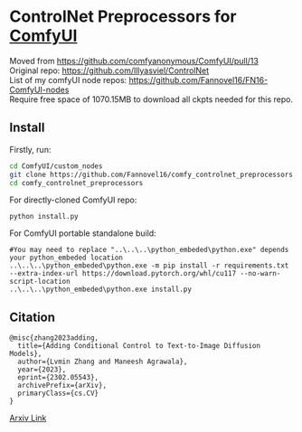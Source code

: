 # ControlNet Preprocessors for [ComfyUI](https://github.com/comfyanonymous/ComfyUI)
Moved from https://github.com/comfyanonymous/ComfyUI/pull/13 <br>
Original repo: https://github.com/lllyasviel/ControlNet <br>
List of my comfyUI node repos: https://github.com/Fannovel16/FN16-ComfyUI-nodes <br>
Require free space of 1070.15MB to download all ckpts needed for this repo.
## Install
Firstly, run:
```sh
cd ComfyUI/custom_nodes
git clone https://github.com/Fannovel16/comfy_controlnet_preprocessors
cd comfy_controlnet_preprocessors
```
For directly-cloned ComfyUI repo:
```
python install.py
```
For ComfyUI portable standalone build:
```
#You may need to replace "..\..\..\python_embeded\python.exe" depends your python_embeded location
..\..\..\python_embeded\python.exe -m pip install -r requirements.txt --extra-index-url https://download.pytorch.org/whl/cu117 --no-warn-script-location
..\..\..\python_embeded\python.exe install.py
```
## Citation

    @misc{zhang2023adding,
      title={Adding Conditional Control to Text-to-Image Diffusion Models}, 
      author={Lvmin Zhang and Maneesh Agrawala},
      year={2023},
      eprint={2302.05543},
      archivePrefix={arXiv},
      primaryClass={cs.CV}
    }

[Arxiv Link](https://arxiv.org/abs/2302.05543)
